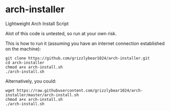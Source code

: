 # arch-installer
Lightweight Arch Install Script

Alot of this code is untested, so run at your own risk.

This is how to run it (assuming you have an internet connection established on the machine):
```
git clone https://github.com/grizzlybear1024/arch-installer.git
cd arch-installer
chmod a+x arch-install.sh
./arch-install.sh
```

Alternatively, you could:
```
wget https://raw.githubusercontent.com/grizzlybear1024/arch-installer/master/arch-install.sh
chmod a+x arch-install.sh
./arch-install.sh
```
